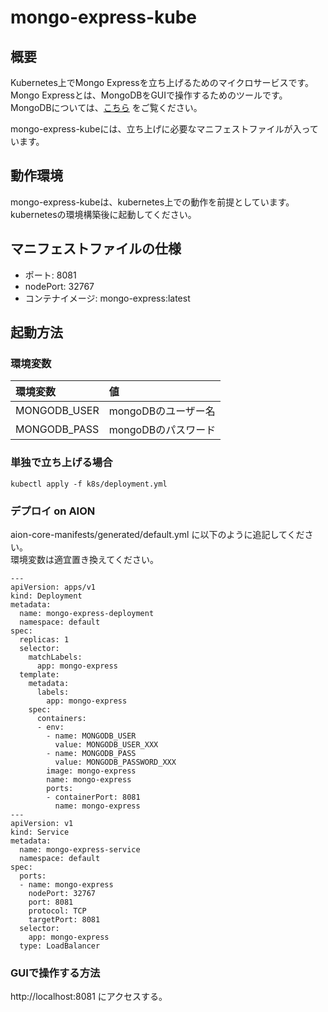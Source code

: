 # mongo-express-kube

## 概要
Kubernetes上でMongo Expressを立ち上げるためのマイクロサービスです。  
Mongo Expressとは、MongoDBをGUIで操作するためのツールです。   
MongoDBについては、[こちら](https://github.com/latonaio/mongodb-kube) をご覧ください。

mongo-express-kubeには、立ち上げに必要なマニフェストファイルが入っています。

## 動作環境
mongo-express-kubeは、kubernetes上での動作を前提としています。   
kubernetesの環境構築後に起動してください。

## マニフェストファイルの仕様
* ポート: 8081   
* nodePort: 32767   
* コンテナイメージ: mongo-express:latest   

## 起動方法
### 環境変数
|環境変数|値|   
|:---|:---|    
|MONGODB_USER|mongoDBのユーザー名|   
|MONGODB_PASS|mongoDBのパスワード|   

### 単独で立ち上げる場合
```
kubectl apply -f k8s/deployment.yml
```

### デプロイ on AION
aion-core-manifests/generated/default.yml に以下のように追記してください。   
環境変数は適宜置き換えてください。 
```
---
apiVersion: apps/v1
kind: Deployment
metadata:
  name: mongo-express-deployment
  namespace: default
spec:
  replicas: 1
  selector:
    matchLabels:
      app: mongo-express
  template:
    metadata:
      labels:
        app: mongo-express
    spec:
      containers:
      - env:
        - name: MONGODB_USER
          value: MONGODB_USER_XXX
        - name: MONGODB_PASS
          value: MONGODB_PASSWORD_XXX
        image: mongo-express
        name: mongo-express
        ports:
        - containerPort: 8081
          name: mongo-express
---
apiVersion: v1
kind: Service
metadata:
  name: mongo-express-service
  namespace: default
spec:
  ports:
  - name: mongo-express
    nodePort: 32767
    port: 8081
    protocol: TCP
    targetPort: 8081
  selector:
    app: mongo-express
  type: LoadBalancer
```

### GUIで操作する方法
http://localhost:8081 にアクセスする。
